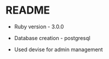 # README


* Ruby version - 3.0.0

* Database creation - postgresql

* Used devise for admin management


